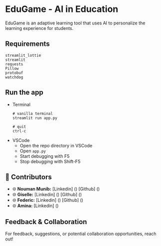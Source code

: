 # EduGame - AI in Education
EduGame is an adaptive learning tool that uses AI to personalize the learning experience for students. 

## Requirements
```
streamlit_lottie
streamlit
requests
Pillow
protobuf
watchdog
```

## Run the app
* Terminal
    ```
    # vanilla terminal
    streamlit run app.py

    # quit
    ctrl-c
    ```
* VSCode
  * Open the repo directory in VSCode
  * Open `app.py`
  * Start debugging with F5
  * Stop debugging with Shift-F5

## 🤝 Contributors
- 🌐 **Nouman Munib:** [Linkedin] () [Github] ()
- 🌐 **Giselle:** [Linkedin] () [Github] ()
- 🌐 **Federic:** [Linkedin] () [Github] ()
- 🌐 **Amina:** [Linkedin] ()

## Feedback & Collaboration
For feedback, suggestions, or potential collaboration opportunities, reach out!
